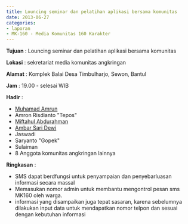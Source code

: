 ```yaml
---
title: Louncing seminar dan pelatihan aplikasi bersama komunitas
date: 2013-06-27
categories:
- laporan
- MK-160 - Media Komunitas 160 Karakter
---
```



**Tujuan** : Louncing seminar dan pelatihan aplikasi bersama komunitas

**Lokasi** : sekretariat media komunitas angkringan 

**Alamat** : Komplek Balai Desa Timbulharjo, Sewon, Bantul 

**Jam** : 19.00 - selesai WIB 

**Hadir** :
* [Muhamad Amrun](http://wiki.ciptamedia.org/wiki/Muhamad_Amrun)
* Amron Risdianto "Tepos"
* [Miftahul Abdurahman](http://wiki.ciptamedia.org/wiki/Miftahul_Abdurrakhman)
* [Ambar Sari Dewi](http://wiki.ciptamedia.org/wiki/Ambar_Sari_Dewi)
* Jaswadi
* Saryanto "Gopek"
* Sulaiman
* 8 Anggota komunitas angkringan lainnya

**Ringkasan** :
* SMS dapat berdfungsi untuk penyampaian dan penyebarluasan informasi secara massal
* Memasukan nomor admin untuk membantu mengontrol pesan sms MK160 oleh warga.
* informasi yang disampaikan juga tepat sasaran, karena sebelumnya dilakukan input data untuk mendapatkan nomor telpon dan sesuai dengan kebutuhan informasi
